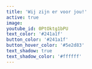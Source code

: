```yaml
---
title: 'Wij zijn er voor jou!'
active: true
image:
youtube_id: 0PtOktg1bPU
text_color: '#241a1f'
button_color: '#241a1f'
button_hover_color: '#5e2d83'
text_shadow: true
text_shadow_color: '#ffffff'
---
```



